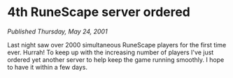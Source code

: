 # 4th RuneScape server ordered
*Published Thursday, May 24, 2001*

Last night saw over 2000 simultaneous RuneScape players for the first time ever. Hurrah! To keep up with the increasing number of players I've just ordered yet another server to help keep the game running smoothly. I hope to have it within a few days.
